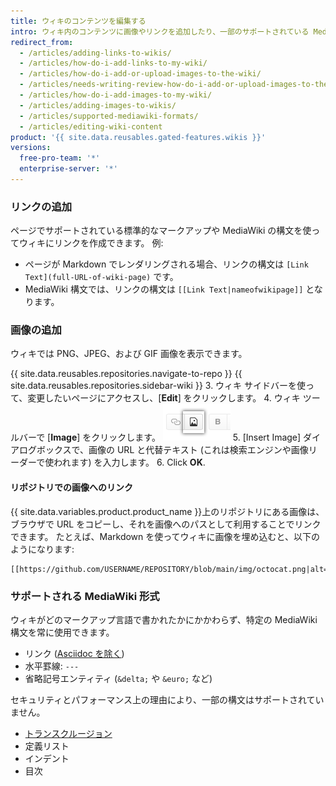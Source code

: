```yaml
---
title: ウィキのコンテンツを編集する
intro: ウィキ内のコンテンツに画像やリンクを追加したり、一部のサポートされている MediaWiki 形式を使用したりできます。
redirect_from:
  - /articles/adding-links-to-wikis/
  - /articles/how-do-i-add-links-to-my-wiki/
  - /articles/how-do-i-add-or-upload-images-to-the-wiki/
  - /articles/needs-writing-review-how-do-i-add-or-upload-images-to-the-wiki/
  - /articles/how-do-i-add-images-to-my-wiki/
  - /articles/adding-images-to-wikis/
  - /articles/supported-mediawiki-formats/
  - /articles/editing-wiki-content
product: '{{ site.data.reusables.gated-features.wikis }}'
versions:
  free-pro-team: '*'
  enterprise-server: '*'
---
```


### リンクの追加

ページでサポートされている標準的なマークアップや MediaWiki の構文を使ってウィキにリンクを作成できます。 例:

- ページが Markdown でレンダリングされる場合、リンクの構文は `[Link Text](full-URL-of-wiki-page)` です。
- MediaWiki 構文では、リンクの構文は `[[Link Text|nameofwikipage]]` となります。

### 画像の追加

ウィキでは PNG、JPEG、および GIF 画像を表示できます。

{{ site.data.reusables.repositories.navigate-to-repo }}
{{ site.data.reusables.repositories.sidebar-wiki }}
3. ウィキ サイドバーを使って、変更したいページにアクセスし、[**Edit**] をクリックします。
4. ウィキ ツールバーで [**Image**] をクリックします。 ![ウィキの画像追加ボタン](/assets/images/help/wiki/wiki_add_image.png)
5. [Insert Image] ダイアログボックスで、画像の URL と代替テキスト (これは検索エンジンや画像リーダーで使われます) を入力します。
6. Click **OK**.

#### リポジトリでの画像へのリンク

{{ site.data.variables.product.product_name }}上のリポジトリにある画像は、ブラウザで URL をコピーし、それを画像へのパスとして利用することでリンクできます。 たとえば、Markdown を使ってウィキに画像を埋め込むと、以下のようになります:

    [[https://github.com/USERNAME/REPOSITORY/blob/main/img/octocat.png|alt=octocat]]

### サポートされる MediaWiki 形式

ウィキがどのマークアップ言語で書かれたかにかかわらず、特定の MediaWiki 構文を常に使用できます。
- リンク ([Asciidoc を除く](https://github.com/gollum/gollum/commit/d1cf698b456cd6a35a54c6a8e7b41d3068acec3b))
- 水平罫線: `---`
- 省略記号エンティティ (`&delta;` や `&euro;` など)

セキュリティとパフォーマンス上の理由により、一部の構文はサポートされていません。
- [トランスクルージョン](https://www.mediawiki.org/wiki/Transclusion)
- 定義リスト
- インデント
- 目次
